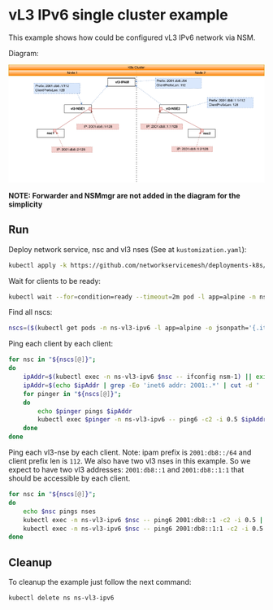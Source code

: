 # vL3 IPv6 single cluster example

This example shows how could be configured vL3 IPv6 network via NSM.


Diagram: 

![NSM vL3 IPv6 Diagram](./vl3-ipv6.png "NSM vl3 IPv6 Scheme")


**NOTE: Forwarder and NSMmgr are not added in the diagram for the simplicity**


## Run

Deploy network service, nsc and vl3 nses (See at `kustomization.yaml`):
```bash
kubectl apply -k https://github.com/networkservicemesh/deployments-k8s/examples/features/vl3-ipv6?ref=a31afbd49eb48cbf32b7de4db2bea8e591a9649f
```

Wait for clients to be ready:
```bash
kubectl wait --for=condition=ready --timeout=2m pod -l app=alpine -n ns-vl3-ipv6
```

Find all nscs:
```bash
nscs=($(kubectl get pods -n ns-vl3-ipv6 -l app=alpine -o jsonpath='{.items[*].metadata.name}'))
```

Ping each client by each client:
```bash
for nsc in "${nscs[@]}";
do
    ipAddr=$(kubectl exec -n ns-vl3-ipv6 $nsc -- ifconfig nsm-1) || exit
    ipAddr=$(echo $ipAddr | grep -Eo 'inet6 addr: 2001:.*' | cut -d ' ' -f 3 | cut -d '/' -f 1)
    for pinger in "${nscs[@]}";
    do
        echo $pinger pings $ipAddr
        kubectl exec $pinger -n ns-vl3-ipv6 -- ping6 -c2 -i 0.5 $ipAddr || exit
    done
done
```

Ping each vl3-nse by each client.
Note: ipam prefix is `2001:db8::/64` and client prefix len is `112`. We also have two vl3 nses in this example. So we expect to have two vl3 addresses: `2001:db8::1` and `2001:db8::1:1` that should be accessible by each client.
```bash
for nsc in "${nscs[@]}";
do
    echo $nsc pings nses
    kubectl exec -n ns-vl3-ipv6 $nsc -- ping6 2001:db8::1 -c2 -i 0.5 || exit
    kubectl exec -n ns-vl3-ipv6 $nsc -- ping6 2001:db8::1:1 -c2 -i 0.5 || exit
done
```

## Cleanup

To cleanup the example just follow the next command:
```bash
kubectl delete ns ns-vl3-ipv6
```
